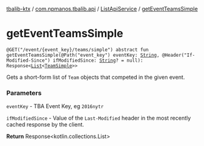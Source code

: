 [tbalib-ktx](../../index.md) / [com.npmanos.tbalib.api](../index.md) / [ListApiService](index.md) / [getEventTeamsSimple](./get-event-teams-simple.md)

# getEventTeamsSimple

`@GET("/event/{event_key}/teams/simple") abstract fun getEventTeamsSimple(@Path("event_key") eventKey: `[`String`](https://kotlinlang.org/api/latest/jvm/stdlib/kotlin/-string/index.html)`, @Header("If-Modified-Since") ifModifiedSince: `[`String`](https://kotlinlang.org/api/latest/jvm/stdlib/kotlin/-string/index.html)`? = null): Response<`[`List`](https://kotlinlang.org/api/latest/jvm/stdlib/kotlin.collections/-list/index.html)`<`[`TeamSimple`](../../com.npmanos.tbalib.model/-team-simple/index.md)`>>`

Gets a short-form list of `Team` objects that competed in the given event.

### Parameters

`eventKey` - TBA Event Key, eg `2016nytr`

`ifModifiedSince` - Value of the `Last-Modified` header in the most recently cached response by the client.

**Return**
Response&lt;kotlin.collections.List&gt;

